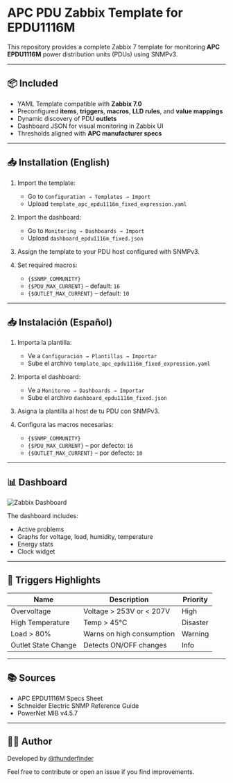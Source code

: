 
# APC PDU Zabbix Template for EPDU1116M

This repository provides a complete Zabbix 7 template for monitoring **APC EPDU1116M** power distribution units (PDUs) using SNMPv3.

---

## 📦 Included

- YAML Template compatible with **Zabbix 7.0**
- Preconfigured **items**, **triggers**, **macros**, **LLD rules**, and **value mappings**
- Dynamic discovery of PDU **outlets**
- Dashboard JSON for visual monitoring in Zabbix UI
- Thresholds aligned with **APC manufacturer specs**

---

## 📥 Installation (English)

1. Import the template:
   - Go to `Configuration → Templates → Import`
   - Upload `template_apc_epdu1116m_fixed_expression.yaml`

2. Import the dashboard:
   - Go to `Monitoring → Dashboards → Import`
   - Upload `dashboard_epdu1116m_fixed.json`

3. Assign the template to your PDU host configured with SNMPv3.

4. Set required macros:
   - `{$SNMP_COMMUNITY}`
   - `{$PDU_MAX_CURRENT}` – default: `16`
   - `{$OUTLET_MAX_CURRENT}` – default: `10`

---

## 📥 Instalación (Español)

1. Importa la plantilla:
   - Ve a `Configuración → Plantillas → Importar`
   - Sube el archivo `template_apc_epdu1116m_fixed_expression.yaml`

2. Importa el dashboard:
   - Ve a `Monitoreo → Dashboards → Importar`
   - Sube el archivo `dashboard_epdu1116m_fixed.json`

3. Asigna la plantilla al host de tu PDU con SNMPv3.

4. Configura las macros necesarias:
   - `{$SNMP_COMMUNITY}`
   - `{$PDU_MAX_CURRENT}` – por defecto: `16`
   - `{$OUTLET_MAX_CURRENT}` – por defecto: `10`

---

## 📊 Dashboard

![Zabbix Dashboard](https://raw.githubusercontent.com/thunderfinder/apc_pdu_zabbix_template/main/img/dashboard_preview.png)

The dashboard includes:
- Active problems
- Graphs for voltage, load, humidity, temperature
- Energy stats
- Clock widget

---

## 🧠 Triggers Highlights

| Name | Description | Priority |
|------|-------------|----------|
| Overvoltage | Voltage > 253V or < 207V | High |
| High Temperature | Temp > 45°C | Disaster |
| Load > 80% | Warns on high consumption | Warning |
| Outlet State Change | Detects ON/OFF changes | Info |

---

## 📚 Sources

- APC EPDU1116M Specs Sheet
- Schneider Electric SNMP Reference Guide
- PowerNet MIB v4.5.7

---

## 👨‍💻 Author

Developed by [@thunderfinder](https://github.com/thunderfinder)

Feel free to contribute or open an issue if you find improvements.

